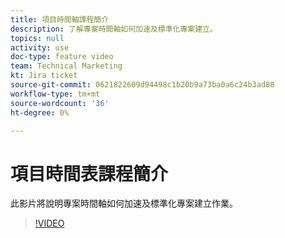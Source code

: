 ```yaml
---
title: 項目時間軸課程簡介
description: 了解專案時間軸如何加速及標準化專案建立。
topics: null
activity: use
doc-type: feature video
team: Technical Marketing
kt: Jira ticket
source-git-commit: 0621822609d94498c1b20b9a73ba0a6c24b3ad88
workflow-type: tm+mt
source-wordcount: '36'
ht-degree: 0%

---
```


# 項目時間表課程簡介

此影片將說明專案時間軸如何加速及標準化專案建立作業。

>[!VIDEO](https://video.tv.adobe.com/v/335212/?quality=12)
